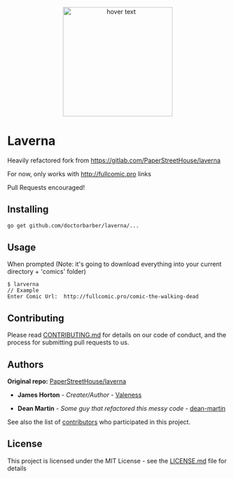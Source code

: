 <p align="center">
  <img src="https://i.imgur.com/Hk09ovC.png" width="250" title="hover text">
</p>

# Laverna
Heavily refactored fork from https://gitlab.com/PaperStreetHouse/laverna

For now, only works with http://fullcomic.pro links

Pull Requests encouraged!

## Installing


```bash
go get github.com/doctorbarber/laverna/...
```

## Usage
When prompted (Note: it's going to download everything into your current directory + 'comics' folder)
```
$ larverna
// Example
Enter Comic Url:  http://fullcomic.pro/comic-the-walking-dead
```



## Contributing

Please read [CONTRIBUTING.md](CONTRIBUTING.md) for details on our code of conduct, and the process
for submitting pull requests to us.

## Authors

**Original repo:** [PaperStreetHouse/laverna](https://gitlab.com/PaperStreetHouse/laverna)

* **James Horton** - *Creater/Author* - [Valeness](https://gitlab.com/Valeness)

* **Dean Martin** - *Some guy that refactored this messy code* - [dean-martin](https://github.com/dean-martin)

See also the list of [contributors](https://github.com/dean-martin/laverna/contributors) who participated
in this project.

## License

This project is licensed under the MIT License - see the [LICENSE.md](LICENSE.md) file for details


